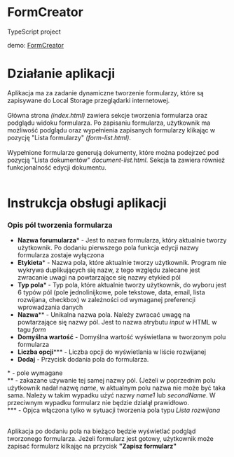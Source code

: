 # FormCreator
TypeScript project

demo: <a  target="_blank" href="https://lulzsoad.github.io/FormCreator/index.html">FormCreator</a>

# Działanie aplikacji

Aplikacja ma za zadanie dynamiczne tworzenie formularzy, które są zapisywane do Local Storage przeglądarki internetowej.<br><br>
Główna strona <i>(index.html)</i> zawiera sekcje tworzenia formularza oraz podglądu widoku formularza. Po zapisaniu formularza, użytkownik ma możliwość podglądu oraz wypełnienia zapisanych formularzy klikając w pozycję "Lista formularzy" <i>(form-list.html)</i>.<br><br>
Wypełnione formularze generują dokumenty, które można podejrzeć pod pozycją "Lista dokumentów" <i>document-list.html</i>. Sekcja ta zawiera również funkcjonalność edycji dokumentu.<br><br>

# Instrukcja obsługi aplikacji
<h3>Opis pól tworzenia formularza</h3>
<ul>
	<li><b>Nazwa forumularza</b>* - Jest to nazwa formularza, który aktualnie tworzy użytkownik. Po dodaniu pierwszego pola funkcja edycji nazwy formularza zostaje wyłączona </li>
	<li><b>Etykieta</b>* - Nazwa pola, które aktualnie tworzy użytkownik. Program nie wykrywa duplikujących się nazw, z tego względu zalecane jest zwracanie uwagi na powtarzające się nazwy etykied pól</li>
	<li><b>Typ pola</b>* - Typ pola, które aktualnie tworzy użytkownik, do wyboru jest 6 typów pól (pole jednolinijkowe, pole tekstowe, data, email, lista rozwijana, checkbox) w zależności od wymaganej preferencji wprowadzania danych</li>
	<li><b>Nazwa</b>** - Unikalna nazwa pola. Należy zwracać uwagę na powtarzające się nazwy pól. Jest to nazwa atrybutu <i>input</i> w HTML w tagu <i>form</i></li>
	<li><b>Domyślna wartość</b> - Domyślna wartość wyświetlana w tworzonym polu formularza</li>
	<li><b>Liczba opcji</b>*** - Liczba opcji do wyświetlania w liście rozwijanej</li>
	<li><b>Dodaj</b> - Przycisk dodania pola do formularza.</li>
</ul>

\* - pole wymagane<br>
\** - zakazane używanie tej samej nazwy pól. (Jeżeli w poprzednim polu użytkownik nadał nazwę <i>name</i>, w aktualnym polu nazwa nie może być taka sama. Należy w takim wypadku użyć nazwy <i>name1</i> lub <i>secondName</i>. W przeciwnym wypadku formularz nie będzie działął prawidłowo.<br>
\*** - Opjca włączona tylko w sytuacji tworzenia pola typu <i>Lista rozwijana</i><br><br>

Aplikacja po dodaniu pola na bieżąco będzie wyświetlać podgląd tworzonego formularza. Jeżeli formularz jest gotowy, użytkownik może zapisać formularz kilkając na przycisk <b>"Zapisz formularz"</b>
